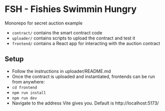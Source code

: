 # FSH - Fishies Swimmin Hungry

Monorepo for secret auction example

- `contract/` contains the smart contract code
- `uploader/` contains scripts to upload the contract and test it
- `frontend/` contains a React app for interacting with the auction contract


## Setup
 - Follow the instructions in uploader/README.md
 - Once the contract is uploaded and instantiated, frontends can be run from anywhere:
 - `cd frontend`
 - `npm run install`
 - `npm run dev`
 - Navigate to the address Vite gives you. Default is http://localhost:5173/
